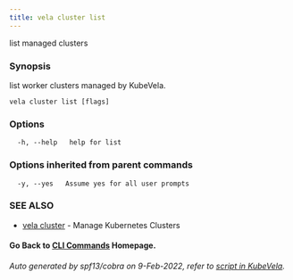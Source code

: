 ```yaml
---
title: vela cluster list
---
```


list managed clusters

### Synopsis

list worker clusters managed by KubeVela.

```
vela cluster list [flags]
```

### Options

```
  -h, --help   help for list
```

### Options inherited from parent commands

```
  -y, --yes   Assume yes for all user prompts
```

### SEE ALSO

* [vela cluster](vela_cluster)	 - Manage Kubernetes Clusters

#### Go Back to [CLI Commands](vela) Homepage.


###### Auto generated by spf13/cobra on 9-Feb-2022, refer to [script in KubeVela](https://github.com/oam-dev/kubevela/tree/master/hack/docgen).
